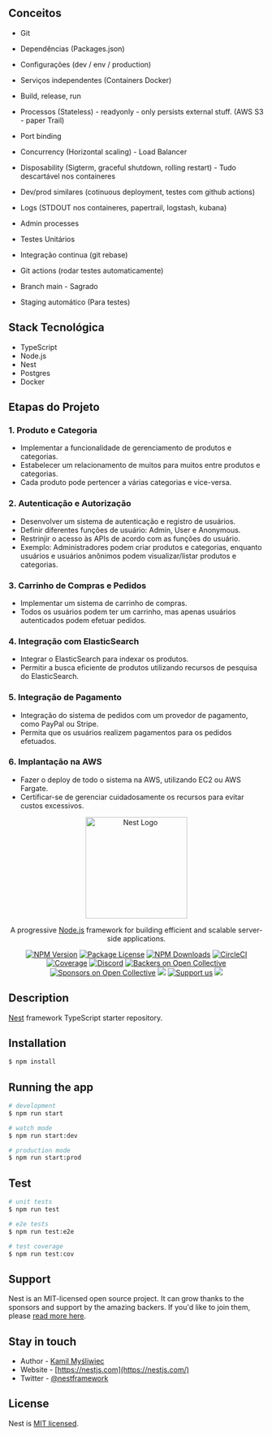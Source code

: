 ## Conceitos
- Git
- Dependências (Packages.json)
- Configurações (dev / env / production)
- Serviços independentes (Containers Docker)
- Build, release, run
- Processos (Stateless) - readyonly - only persists external stuff. (AWS S3 - paper Trail)
- Port binding
- Concurrency (Horizontal scaling) - Load Balancer
- Disposability (Sigterm, graceful shutdown, rolling restart) - Tudo descartável nos containeres
- Dev/prod similares (cotinuous deployment, testes com github actions)
- Logs (STDOUT nos containeres, papertrail, logstash, kubana)
- Admin processes

- Testes Unitários
- Integração continua (git rebase)
- Git actions (rodar testes automaticamente)
- Branch main - Sagrado
- Staging automático (Para testes)

## Stack Tecnológica

- TypeScript
- Node.js
- Nest
- Postgres
- Docker

## Etapas do Projeto

### 1. Produto e Categoria

- Implementar a funcionalidade de gerenciamento de produtos e categorias.
- Estabelecer um relacionamento de muitos para muitos entre produtos e categorias.
- Cada produto pode pertencer a várias categorias e vice-versa.

### 2. Autenticação e Autorização

- Desenvolver um sistema de autenticação e registro de usuários.
- Definir diferentes funções de usuário: Admin, User e Anonymous.
- Restrinjir o acesso às APIs de acordo com as funções do usuário.
- Exemplo: Administradores podem criar produtos e categorias, enquanto usuários e usuários anônimos podem visualizar/listar produtos e categorias.

### 3. Carrinho de Compras e Pedidos

- Implementar um sistema de carrinho de compras.
- Todos os usuários podem ter um carrinho, mas apenas usuários autenticados podem efetuar pedidos.

### 4. Integração com ElasticSearch

- Integrar o ElasticSearch para indexar os produtos.
- Permitir a busca eficiente de produtos utilizando recursos de pesquisa do ElasticSearch.

### 5. Integração de Pagamento

- Integração do sistema de pedidos com um provedor de pagamento, como PayPal ou Stripe.
- Permita que os usuários realizem pagamentos para os pedidos efetuados.

### 6. Implantação na AWS

- Fazer o deploy de todo o sistema na AWS, utilizando EC2 ou AWS Fargate.
- Certificar-se de gerenciar cuidadosamente os recursos para evitar custos excessivos.

<p align="center">
  <a href="http://nestjs.com/" target="blank"><img src="https://nestjs.com/img/logo-small.svg" width="200" alt="Nest Logo" /></a>
</p>

[circleci-image]: https://img.shields.io/circleci/build/github/nestjs/nest/master?token=abc123def456
[circleci-url]: https://circleci.com/gh/nestjs/nest

  <p align="center">A progressive <a href="http://nodejs.org" target="_blank">Node.js</a> framework for building efficient and scalable server-side applications.</p>
    <p align="center">
<a href="https://www.npmjs.com/~nestjscore" target="_blank"><img src="https://img.shields.io/npm/v/@nestjs/core.svg" alt="NPM Version" /></a>
<a href="https://www.npmjs.com/~nestjscore" target="_blank"><img src="https://img.shields.io/npm/l/@nestjs/core.svg" alt="Package License" /></a>
<a href="https://www.npmjs.com/~nestjscore" target="_blank"><img src="https://img.shields.io/npm/dm/@nestjs/common.svg" alt="NPM Downloads" /></a>
<a href="https://circleci.com/gh/nestjs/nest" target="_blank"><img src="https://img.shields.io/circleci/build/github/nestjs/nest/master" alt="CircleCI" /></a>
<a href="https://coveralls.io/github/nestjs/nest?branch=master" target="_blank"><img src="https://coveralls.io/repos/github/nestjs/nest/badge.svg?branch=master#9" alt="Coverage" /></a>
<a href="https://discord.gg/G7Qnnhy" target="_blank"><img src="https://img.shields.io/badge/discord-online-brightgreen.svg" alt="Discord"/></a>
<a href="https://opencollective.com/nest#backer" target="_blank"><img src="https://opencollective.com/nest/backers/badge.svg" alt="Backers on Open Collective" /></a>
<a href="https://opencollective.com/nest#sponsor" target="_blank"><img src="https://opencollective.com/nest/sponsors/badge.svg" alt="Sponsors on Open Collective" /></a>
  <a href="https://paypal.me/kamilmysliwiec" target="_blank"><img src="https://img.shields.io/badge/Donate-PayPal-ff3f59.svg"/></a>
    <a href="https://opencollective.com/nest#sponsor"  target="_blank"><img src="https://img.shields.io/badge/Support%20us-Open%20Collective-41B883.svg" alt="Support us"></a>
  <a href="https://twitter.com/nestframework" target="_blank"><img src="https://img.shields.io/twitter/follow/nestframework.svg?style=social&label=Follow"></a>
</p>
  <!--[![Backers on Open Collective](https://opencollective.com/nest/backers/badge.svg)](https://opencollective.com/nest#backer)
  [![Sponsors on Open Collective](https://opencollective.com/nest/sponsors/badge.svg)](https://opencollective.com/nest#sponsor)-->

## Description

[Nest](https://github.com/nestjs/nest) framework TypeScript starter repository.

## Installation

```bash
$ npm install
```

## Running the app

```bash
# development
$ npm run start

# watch mode
$ npm run start:dev

# production mode
$ npm run start:prod
```

## Test

```bash
# unit tests
$ npm run test

# e2e tests
$ npm run test:e2e

# test coverage
$ npm run test:cov
```

## Support

Nest is an MIT-licensed open source project. It can grow thanks to the sponsors and support by the amazing backers. If you'd like to join them, please [read more here](https://docs.nestjs.com/support).

## Stay in touch

- Author - [Kamil Myśliwiec](https://kamilmysliwiec.com)
- Website - [https://nestjs.com](https://nestjs.com/)
- Twitter - [@nestframework](https://twitter.com/nestframework)

## License

Nest is [MIT licensed](LICENSE).
